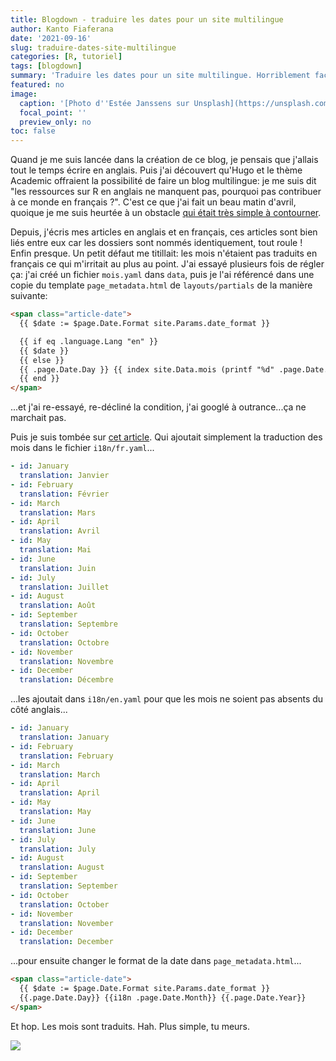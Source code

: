 ```yaml
---
title: Blogdown - traduire les dates pour un site multilingue
author: Kanto Fiaferana
date: '2021-09-16'
slug: traduire-dates-site-multilingue
categories: [R, tutoriel]
tags: [blogdown]
summary: 'Traduire les dates pour un site multilingue. Horriblement facile. J''ai quand même perdu 5 heures de ma vie pour faire cette manipulation.'
featured: no
image:
  caption: '[Photo d''Estée Janssens sur Unsplash](https://unsplash.com/photos/zni0zgb3bkQ)'
  focal_point: ''
  preview_only: no
toc: false
---
```


Quand je me suis lancée dans la création de ce blog, je pensais que j'allais tout le temps écrire en anglais. Puis j'ai découvert qu'Hugo et le thème Academic offraient la possibilité de faire un blog multilingue: je me suis dit "les ressources sur R en anglais ne manquent pas, pourquoi pas contribuer à ce monde en français ?". C'est ce que j'ai fait un beau matin d'avril, quoique je me suis heurtée à un obstacle [qui était très simple à contourner](/fr/blog/autres-modifications/#site-bilingue).

Depuis, j'écris mes articles en anglais et en français, ces articles sont bien liés entre eux car les dossiers sont nommés identiquement, tout roule ! Enfin presque. Un petit défaut me titillait: les mois n'étaient pas traduits en français ce qui m'irritait au plus au point. J'ai essayé plusieurs fois de régler ça: j'ai créé un fichier `mois.yaml` dans `data`, puis je l'ai référencé dans une copie du template `page_metadata.html` de `layouts/partials` de la manière suivante:

```html
<span class="article-date">
  {{ $date := $page.Date.Format site.Params.date_format }}

  {{ if eq .language.Lang "en" }}
  {{ $date }}
  {{ else }}
  {{ .page.Date.Day }} {{ index site.Data.mois (printf "%d" .page.Date.Month) }} {{ .page.Date.Year }}
  {{ end }}
</span>
```

...et j'ai re-essayé, re-décliné la condition, j'ai googlé à outrance...ça ne marchait pas.

Puis je suis tombée sur [cet article](https://www.enricotips.com/post/multilingual-dates-in-hugo/). Qui ajoutait simplement la traduction des mois dans le fichier `i18n/fr.yaml`...

```yaml
- id: January
  translation: Janvier
- id: February
  translation: Février
- id: March
  translation: Mars
- id: April
  translation: Avril
- id: May
  translation: Mai
- id: June
  translation: Juin
- id: July
  translation: Juillet
- id: August
  translation: Août
- id: September
  translation: Septembre
- id: October
  translation: Octobre
- id: November
  translation: Novembre
- id: December
  translation: Décembre
```

...les ajoutait dans `i18n/en.yaml` pour que les mois ne soient pas absents du côté anglais...

```yaml
- id: January
  translation: January
- id: February
  translation: February
- id: March
  translation: March
- id: April
  translation: April
- id: May
  translation: May
- id: June
  translation: June
- id: July
  translation: July
- id: August
  translation: August
- id: September
  translation: September
- id: October
  translation: October
- id: November
  translation: November
- id: December
  translation: December
```

...pour ensuite changer le format de la date dans `page_metadata.html`...
```html
<span class="article-date">
  {{ $date := $page.Date.Format site.Params.date_format }}
  {{.page.Date.Day}} {{i18n .page.Date.Month}} {{.page.Date.Year}}
</span>
```

Et hop. Les mois sont traduits. Hah. Plus simple, tu meurs.

![](https://media.giphy.com/media/jNKSOKMhFcK9a/giphy.gif?cid=ecf05e47scf7eropyybezlaldbs904jvha8gdcbcwpf7ytos&rid=giphy.gif&ct=g)
